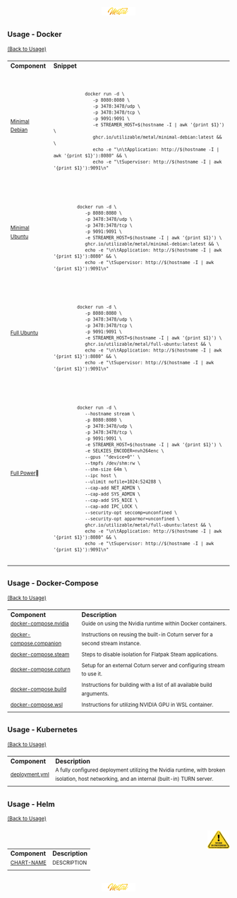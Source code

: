 <div align="center">
   <img src="../../.media/asset/badge/asset_badge_project_backgroundless.png" width="15%" height="auto"/>
</div>

##
<!---
#####################################################
# Usage - Docker
#####################################################
--->
### Usage - Docker
<sup>[(Back to Usage)](../../README.md#table-of-contents-1)</sup>
<br>
<!--- CONTENT --->

<table>
    <tr>
        <td><strong>Component</strong></td>
        <td><strong>Snippet</strong></td>
    </tr>
   <!--- element[0] --->
    <tr>
         <td><sup><a href="">Minimal Debian</a></sup></td>
         <td>
         <br>
         <sup><pre><code>
            docker run -d \
               -p 8080:8080 \
               -p 3478:3478/udp \
               -p 3478:3478/tcp \
               -p 9091:9091 \
               -e STREAMER_HOST=$(hostname -I | awk '{print $1}') \
               ghcr.io/utilizable/metal/minimal-debian:latest && \
               echo -e "\n\tApplication: http://$(hostname -I | awk '{print $1}'):8080" && \
               echo -e "\tSupervisor: http://$(hostname -I | awk '{print $1}'):9091\n"
         </code></pre></sup>
         </td>
    </tr>
    <!--- element[0] --->
    <!--- element[1] --->
    <tr>
       <td><sup><a href="">Minimal Ubuntu</a></sup></td>
       <td>
       <br><sup><pre><code>
         docker run -d \
            -p 8080:8080 \
            -p 3478:3478/udp \
            -p 3478:3478/tcp \
            -p 9091:9091 \
            -e STREAMER_HOST=$(hostname -I | awk '{print $1}') \
            ghcr.io/utilizable/metal/minimal-debian:latest && \
            echo -e "\n\tApplication: http://$(hostname -I | awk '{print $1}'):8080" && \
            echo -e "\tSupervisor: http://$(hostname -I | awk '{print $1}'):9091\n"
       </code></pre></sup>
       </td>
    </tr>
    <!--- element[1] ---> 
    <!--- element[2] --->
    <tr>
       <td><sup><a href="">Full Ubuntu</a></sup></td>
       <td>
       <br><sup><pre><code>
         docker run -d \
            -p 8080:8080 \
            -p 3478:3478/udp \
            -p 3478:3478/tcp \
            -p 9091:9091 \
            -e STREAMER_HOST=$(hostname -I | awk '{print $1}') \
            ghcr.io/utilizable/metal/full-ubuntu:latest && \
            echo -e "\n\tApplication: http://$(hostname -I | awk '{print $1}'):8080" && \
            echo -e "\tSupervisor: http://$(hostname -I | awk '{print $1}'):9091\n"
       </code></pre></sup>
       </td>
    </tr>
    <!--- element[2] --->
    <!--- element[3] --->
    <tr>
       <td><sup><a href="">Full Power</a>🤘</sup></td>
       <td>
       <br><sup><pre><code>
         docker run -d \
            --hostname stream \
            -p 8080:8080 \
            -p 3478:3478/udp \
            -p 3478:3478/tcp \
            -p 9091:9091 \
            -e STREAMER_HOST=$(hostname -I | awk '{print $1}') \
            -e SELKIES_ENCODER=nvh264enc \
            --gpus '"device=0"' \
            --tmpfs /dev/shm:rw \
            --shm-size 64m \
            --ipc host \
            --ulimit nofile=1024:524288 \
            --cap-add NET_ADMIN \
            --cap-add SYS_ADMIN \
            --cap-add SYS_NICE \
            --cap-add IPC_LOCK \
            --security-opt seccomp=unconfined \
            --security-opt apparmor=unconfined \
            ghcr.io/utilizable/metal/full-ubuntu:latest && \
            echo -e "\n\tApplication: http://$(hostname -I | awk '{print $1}'):8080" && \
            echo -e "\tSupervisor: http://$(hostname -I | awk '{print $1}'):9091\n"
       </code></pre></sup>
       </td>
    </tr>
    <!--- element[3] --->
</table>

##
<!---
#####################################################
# Usage - Docker-Compose
#####################################################
--->
### Usage - Docker-Compose
<sup>[(Back to Usage)](../../README.md#table-of-contents-1)</sup>
<br>
<!--- CONTENT --->

<table>
    <tr>
        <td><strong>Component</strong></td>
        <td><strong>Description</strong></td>
    </tr>
    <tr>
        <td><sup><a href=".github/workflows/building_docker.yml">docker-compose.nvidia</a></sup></td>
        <td><sup>Guide on using the Nvidia runtime within Docker containers.</sup></td>
    </tr>
    <tr>
        <td><sup><a href=".github/workflows/building_docker.yml">docker-compose.companion</a></sup></td>
        <td><sup>Instructions on reusing the built-in Coturn server for a second stream instance.</sup></td>
    </tr>
    <tr>
        <td><sup><a href=".github/workflows/building_docker.yml">docker-compose.steam</a></sup></td>
        <td><sup>Steps to disable isolation for Flatpak Steam applications.</sup></td>
    </tr>
    <tr>
        <td><sup><a href=".github/workflows/building_docker.yml">docker-compose.coturn</a></sup></td>
        <td><sup>Setup for an external Coturn server and configuring stream to use it.</sup></td>
    </tr>
    <tr>
        <td><sup><a href=".github/workflows/building_docker.yml">docker-compose.build</a></sup></td>
        <td><sup>Instructions for building with a list of all available build arguments.</sup></td>
    </tr>
    <tr>
        <td><sup><a href=".github/workflows/building_docker.yml">docker-compose.wsl</a></sup></td>
        <td><sup>Instructions for utilizing NVIDIA GPU in WSL container.</sup></td>
    </tr>
</table>

##
<!---
#####################################################
# Usage - Kubernetes
#####################################################
--->
### Usage - Kubernetes
<sup>[(Back to Usage)](../../README.md#table-of-contents-1)</sup>
<br>
<!--- CONTENT --->

<table>
    <tr>
        <td><strong>Component</strong></td>
        <td><strong>Description</strong></td>
    </tr>
    <tr>
        <td><sup><a href=".github/workflows/building_docker.yml">deployment.yml</a></sup></td>
        <td><sup>A fully configured deployment utilizing the Nvidia runtime, with broken isolation, host networking, and an internal (built-in) TURN server.</sup></td>
    </tr>
</table>

##
<!---
#####################################################
# Usage - Helm - WIP!
#####################################################
--->

### Usage - Helm
<sup>[(Back to Usage)](../../README.md#table-of-contents-1)</sup>

<img src="../../.media/asset/helper/asset_helper_wip.png" align="right" width="10%" height="auto"/>

<table>
    <tr>
        <td><strong>Component</strong></td>
        <td><strong>Description</strong></td>
    </tr>
    <tr>
        <td><sup><a href="">CHART-NAME</a></sup></td>
        <td><sup>DESCRIPTION</sup></td>
    </tr>
</table>

##

<div align="center">
   <img src="../../.media/asset/badge/asset_badge_project_backgroundless.png" width="15%" height="auto"/>
</div>
